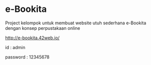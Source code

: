 # e-Bookita
Project kelompok untuk membuat website utuh sederhana e-Bookita dengan konsep perpustakaan online 

http://e-bookita.42web.io/

id : admin

password : 12345678
